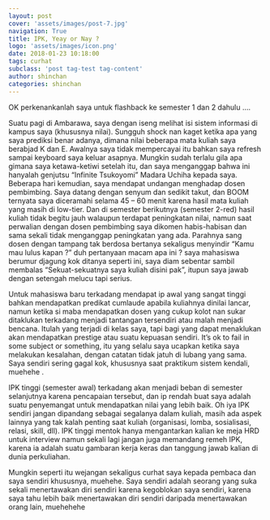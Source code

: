 ```yaml
---
layout: post
cover: 'assets/images/post-7.jpg'
navigation: True
title: IPK, Yeay or Nay ?
logo: 'assets/images/icon.png'
date: 2018-01-23 10:18:00
tags: curhat
subclass: 'post tag-test tag-content'
author: shinchan
categories: shinchan
---
```


OK perkenankanlah saya untuk flashback ke semester 1 dan 2 dahulu ….

Suatu pagi di Ambarawa, saya dengan iseng melihat isi sistem informasi di kampus saya (khususnya nilai). Sungguh shock nan kaget ketika apa yang saya prediksi benar adanya, dimana nilai beberapa mata kuliah saya berabjad K dan E. Awalnya saya tidak mempercayai itu bahkan saya refresh sampai keyboard saya keluar asapnya. Mungkin sudah terlalu gila apa gimana saya ketawa-ketiwi setelah itu, dan saya menganggap bahwa ini hanyalah genjutsu “Infinite Tsukoyomi” Madara Uchiha kepada saya. Beberapa hari kemudian, saya mendapat undangan menghadap dosen pembimbing. Saya datang dengan senyum dan sedikit takut, dan BOOM ternyata saya diceramahi selama 45 – 60 menit karena hasil mata kuliah yang masih di low-tier. Dan di semester berikutnya (semester 2-red) hasil kuliah tidak begitu jauh walaupun terdapat peningkatan nilai, namun saat perwalian dengan dosen pembimbing saya dikomen habis-habisan dan sama sekali tidak menganggap peningkatan yang ada. Parahnya sang dosen dengan tampang tak berdosa bertanya sekaligus menyindir “Kamu mau lulus kapan ?” duh pertanyaan macam apa ini ? saya mahasiswa berumur djagung kok ditanya seperti ini, saya diam sebentar sambil membalas “Sekuat-sekuatnya saya kuliah disini pak”, itupun saya jawab dengan setengah melucu tapi serius.

Untuk mahasiswa baru terkadang mendapat ip awal yang sangat tinggi bahkan mendapatkan predikat cumlaude apabila kuliahnya dinilai lancar, namun ketika si maba mendapatkan dosen yang cukup kolot nan sukar ditaklukan terkadang menjadi tantangan tersendiri atau malah menjadi bencana. Itulah yang terjadi di kelas saya, tapi bagi yang dapat menaklukan akan mendapatkan prestige atau suatu kepuasan sendiri. It’s ok to fail in some subject or something, itu yang selalu saya ucapkan ketika saya melakukan kesalahan, dengan catatan tidak jatuh di lubang yang sama. Saya sendiri sering gagal kok, khususnya saat praktikum sistem kendali, muehehe .

IPK tinggi (semester awal) terkadang akan menjadi beban di semester selanjutnya karena pencapaian tersebut, dan ip rendah buat saya adalah suatu penyemangat untuk mendapatkan nilai yang lebih baik. Oh iya IPK sendiri jangan dipandang sebagai segalanya dalam kuliah, masih ada aspek lainnya yang tak kalah penting saat kuliah (organisasi, lomba, sosialisasi, relasi, skill, dll). IPK tinggi mentok hanya mengantarkan kalian ke meja HRD untuk interview namun sekali lagi jangan juga memandang remeh IPK, karena ia adalah suatu gambaran kerja keras dan tanggung jawab kalian di dunia perkuliahan.

Mungkin seperti itu wejangan sekaligus curhat saya kepada pembaca dan saya sendiri khususnya, muehehe. Saya sendiri adalah seorang yang suka sekali menertawakan diri sendiri karena kegoblokan saya sendiri, karena saya tahu lebih baik menertawakan diri sendiri daripada menertawakan orang lain, muehehehe
